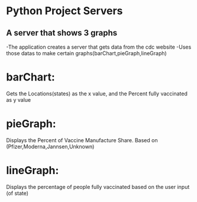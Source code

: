 # Python Project Servers
A server that shows 3 graphs
-----------------------------
-The application creates a server that gets data from the cdc website 
-Uses those datas to make certain graphs(barChart,pieGraph,lineGraph)

# barChart:
Gets the Locations(states) as the x value, and the Percent fully vaccinated as y value
 
# pieGraph:
Displays the Percent of Vaccine Manufacture Share. Based on (Pfizer,Moderna,Jannsen,Unknown)

# lineGraph:
Displays the percentage of people fully vaccinated based on the user input (of state)




